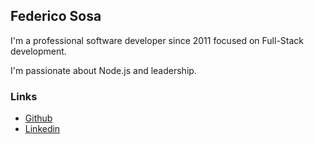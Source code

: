## Federico Sosa

I'm a professional software developer since 2011 focused on Full-Stack development.

I'm passionate about Node.js and leadership.

### Links

- [Github](https://github.com/FSDevelop)
- [Linkedin](https://www.linkedin.com/in/federico-sosa/)
